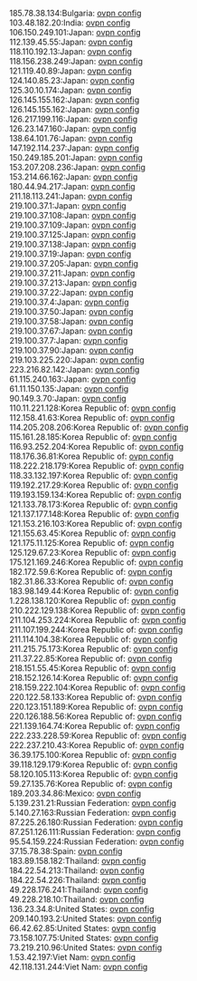 185.78.38.134:Bulgaria: [ovpn config](vpn/185_78_38_134.ovpn)  
103.48.182.20:India: [ovpn config](vpn/103_48_182_20.ovpn)  
106.150.249.101:Japan: [ovpn config](vpn/106_150_249_101.ovpn)  
112.139.45.55:Japan: [ovpn config](vpn/112_139_45_55.ovpn)  
118.110.192.13:Japan: [ovpn config](vpn/118_110_192_13.ovpn)  
118.156.238.249:Japan: [ovpn config](vpn/118_156_238_249.ovpn)  
121.119.40.89:Japan: [ovpn config](vpn/121_119_40_89.ovpn)  
124.140.85.23:Japan: [ovpn config](vpn/124_140_85_23.ovpn)  
125.30.10.174:Japan: [ovpn config](vpn/125_30_10_174.ovpn)  
126.145.155.162:Japan: [ovpn config](vpn/126_145_155_162.ovpn)  
126.145.155.162:Japan: [ovpn config](vpn/126_145_155_162.ovpn)  
126.217.199.116:Japan: [ovpn config](vpn/126_217_199_116.ovpn)  
126.23.147.160:Japan: [ovpn config](vpn/126_23_147_160.ovpn)  
138.64.101.76:Japan: [ovpn config](vpn/138_64_101_76.ovpn)  
147.192.114.237:Japan: [ovpn config](vpn/147_192_114_237.ovpn)  
150.249.185.201:Japan: [ovpn config](vpn/150_249_185_201.ovpn)  
153.207.208.236:Japan: [ovpn config](vpn/153_207_208_236.ovpn)  
153.214.66.162:Japan: [ovpn config](vpn/153_214_66_162.ovpn)  
180.44.94.217:Japan: [ovpn config](vpn/180_44_94_217.ovpn)  
211.18.113.241:Japan: [ovpn config](vpn/211_18_113_241.ovpn)  
219.100.37.1:Japan: [ovpn config](vpn/219_100_37_1.ovpn)  
219.100.37.108:Japan: [ovpn config](vpn/219_100_37_108.ovpn)  
219.100.37.109:Japan: [ovpn config](vpn/219_100_37_109.ovpn)  
219.100.37.125:Japan: [ovpn config](vpn/219_100_37_125.ovpn)  
219.100.37.138:Japan: [ovpn config](vpn/219_100_37_138.ovpn)  
219.100.37.19:Japan: [ovpn config](vpn/219_100_37_19.ovpn)  
219.100.37.205:Japan: [ovpn config](vpn/219_100_37_205.ovpn)  
219.100.37.211:Japan: [ovpn config](vpn/219_100_37_211.ovpn)  
219.100.37.213:Japan: [ovpn config](vpn/219_100_37_213.ovpn)  
219.100.37.22:Japan: [ovpn config](vpn/219_100_37_22.ovpn)  
219.100.37.4:Japan: [ovpn config](vpn/219_100_37_4.ovpn)  
219.100.37.50:Japan: [ovpn config](vpn/219_100_37_50.ovpn)  
219.100.37.58:Japan: [ovpn config](vpn/219_100_37_58.ovpn)  
219.100.37.67:Japan: [ovpn config](vpn/219_100_37_67.ovpn)  
219.100.37.7:Japan: [ovpn config](vpn/219_100_37_7.ovpn)  
219.100.37.90:Japan: [ovpn config](vpn/219_100_37_90.ovpn)  
219.103.225.220:Japan: [ovpn config](vpn/219_103_225_220.ovpn)  
223.216.82.142:Japan: [ovpn config](vpn/223_216_82_142.ovpn)  
61.115.240.163:Japan: [ovpn config](vpn/61_115_240_163.ovpn)  
61.11.150.135:Japan: [ovpn config](vpn/61_11_150_135.ovpn)  
90.149.3.70:Japan: [ovpn config](vpn/90_149_3_70.ovpn)  
110.11.221.128:Korea Republic of: [ovpn config](vpn/110_11_221_128.ovpn)  
112.158.41.63:Korea Republic of: [ovpn config](vpn/112_158_41_63.ovpn)  
114.205.208.206:Korea Republic of: [ovpn config](vpn/114_205_208_206.ovpn)  
115.161.28.185:Korea Republic of: [ovpn config](vpn/115_161_28_185.ovpn)  
116.93.252.204:Korea Republic of: [ovpn config](vpn/116_93_252_204.ovpn)  
118.176.36.81:Korea Republic of: [ovpn config](vpn/118_176_36_81.ovpn)  
118.222.218.179:Korea Republic of: [ovpn config](vpn/118_222_218_179.ovpn)  
118.33.132.197:Korea Republic of: [ovpn config](vpn/118_33_132_197.ovpn)  
119.192.217.29:Korea Republic of: [ovpn config](vpn/119_192_217_29.ovpn)  
119.193.159.134:Korea Republic of: [ovpn config](vpn/119_193_159_134.ovpn)  
121.133.78.173:Korea Republic of: [ovpn config](vpn/121_133_78_173.ovpn)  
121.137.177.148:Korea Republic of: [ovpn config](vpn/121_137_177_148.ovpn)  
121.153.216.103:Korea Republic of: [ovpn config](vpn/121_153_216_103.ovpn)  
121.155.63.45:Korea Republic of: [ovpn config](vpn/121_155_63_45.ovpn)  
121.175.11.125:Korea Republic of: [ovpn config](vpn/121_175_11_125.ovpn)  
125.129.67.23:Korea Republic of: [ovpn config](vpn/125_129_67_23.ovpn)  
175.121.169.246:Korea Republic of: [ovpn config](vpn/175_121_169_246.ovpn)  
182.172.59.6:Korea Republic of: [ovpn config](vpn/182_172_59_6.ovpn)  
182.31.86.33:Korea Republic of: [ovpn config](vpn/182_31_86_33.ovpn)  
183.98.149.44:Korea Republic of: [ovpn config](vpn/183_98_149_44.ovpn)  
1.228.138.120:Korea Republic of: [ovpn config](vpn/1_228_138_120.ovpn)  
210.222.129.138:Korea Republic of: [ovpn config](vpn/210_222_129_138.ovpn)  
211.104.253.224:Korea Republic of: [ovpn config](vpn/211_104_253_224.ovpn)  
211.107.199.244:Korea Republic of: [ovpn config](vpn/211_107_199_244.ovpn)  
211.114.104.38:Korea Republic of: [ovpn config](vpn/211_114_104_38.ovpn)  
211.215.75.173:Korea Republic of: [ovpn config](vpn/211_215_75_173.ovpn)  
211.37.22.85:Korea Republic of: [ovpn config](vpn/211_37_22_85.ovpn)  
218.151.55.45:Korea Republic of: [ovpn config](vpn/218_151_55_45.ovpn)  
218.152.126.14:Korea Republic of: [ovpn config](vpn/218_152_126_14.ovpn)  
218.159.222.104:Korea Republic of: [ovpn config](vpn/218_159_222_104.ovpn)  
220.122.58.133:Korea Republic of: [ovpn config](vpn/220_122_58_133.ovpn)  
220.123.151.189:Korea Republic of: [ovpn config](vpn/220_123_151_189.ovpn)  
220.126.188.56:Korea Republic of: [ovpn config](vpn/220_126_188_56.ovpn)  
221.139.164.74:Korea Republic of: [ovpn config](vpn/221_139_164_74.ovpn)  
222.233.228.59:Korea Republic of: [ovpn config](vpn/222_233_228_59.ovpn)  
222.237.210.43:Korea Republic of: [ovpn config](vpn/222_237_210_43.ovpn)  
36.39.175.100:Korea Republic of: [ovpn config](vpn/36_39_175_100.ovpn)  
39.118.129.179:Korea Republic of: [ovpn config](vpn/39_118_129_179.ovpn)  
58.120.105.113:Korea Republic of: [ovpn config](vpn/58_120_105_113.ovpn)  
59.27.135.76:Korea Republic of: [ovpn config](vpn/59_27_135_76.ovpn)  
189.203.34.86:Mexico: [ovpn config](vpn/189_203_34_86.ovpn)  
5.139.231.21:Russian Federation: [ovpn config](vpn/5_139_231_21.ovpn)  
5.140.27.163:Russian Federation: [ovpn config](vpn/5_140_27_163.ovpn)  
87.225.26.180:Russian Federation: [ovpn config](vpn/87_225_26_180.ovpn)  
87.251.126.111:Russian Federation: [ovpn config](vpn/87_251_126_111.ovpn)  
95.54.159.224:Russian Federation: [ovpn config](vpn/95_54_159_224.ovpn)  
37.15.78.38:Spain: [ovpn config](vpn/37_15_78_38.ovpn)  
183.89.158.182:Thailand: [ovpn config](vpn/183_89_158_182.ovpn)  
184.22.54.213:Thailand: [ovpn config](vpn/184_22_54_213.ovpn)  
184.22.54.226:Thailand: [ovpn config](vpn/184_22_54_226.ovpn)  
49.228.176.241:Thailand: [ovpn config](vpn/49_228_176_241.ovpn)  
49.228.218.10:Thailand: [ovpn config](vpn/49_228_218_10.ovpn)  
136.23.34.8:United States: [ovpn config](vpn/136_23_34_8.ovpn)  
209.140.193.2:United States: [ovpn config](vpn/209_140_193_2.ovpn)  
66.42.62.85:United States: [ovpn config](vpn/66_42_62_85.ovpn)  
73.158.107.75:United States: [ovpn config](vpn/73_158_107_75.ovpn)  
73.219.210.96:United States: [ovpn config](vpn/73_219_210_96.ovpn)  
1.53.42.197:Viet Nam: [ovpn config](vpn/1_53_42_197.ovpn)  
42.118.131.244:Viet Nam: [ovpn config](vpn/42_118_131_244.ovpn)  
